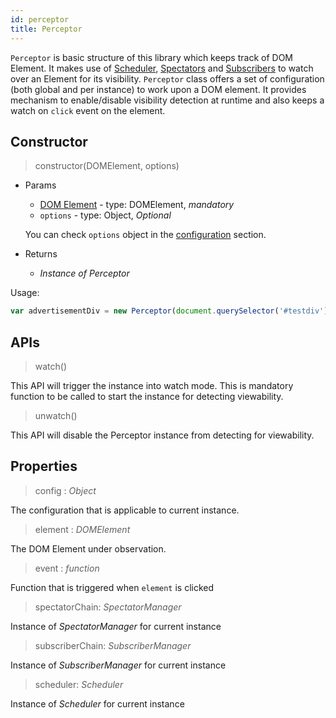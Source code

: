 ```yaml
---
id: perceptor
title: Perceptor
---
```


`Perceptor` is basic structure of this library which keeps track of DOM Element. It makes use of [Scheduler](schedulers.md), [Spectators](spectators.md) and [Subscribers](subscribers.md) to watch over an Element for its visibility. `Perceptor` class offers a set of configuration (both global and per instance) to work upon a DOM element. It provides mechanism to enable/disable visibility detection at runtime and also keeps a watch on `click` event on the element.

## Constructor

> constructor(DOMElement, options)

-   Params

    -   [DOM Element](https://developer.mozilla.org/en-US/docs/Web/API/Element) - type: DOMElement, _mandatory_
    -   `options` - type: Object, _Optional_

    You can check `options` object in the [configuration](configuration.md) section.

-   Returns
    -   _Instance of Perceptor_

Usage:

```javascript
var advertisementDiv = new Perceptor(document.querySelector('#testdiv'));
```

## APIs

> watch()

This API will trigger the instance into watch mode. This is mandatory function to be called to start the instance for detecting viewability.

> unwatch()

This API will disable the Perceptor instance from detecting for viewability.

## Properties

> config : _Object_

The configuration that is applicable to current instance.

> element : _DOMElement_

The DOM Element under observation.

> event : _function_

Function that is triggered when `element` is clicked

> spectatorChain: _SpectatorManager_

Instance of _SpectatorManager_ for current instance

> subscriberChain: _SubscriberManager_

Instance of _SubscriberManager_ for current instance

> scheduler: _Scheduler_

Instance of _Scheduler_ for current instance
